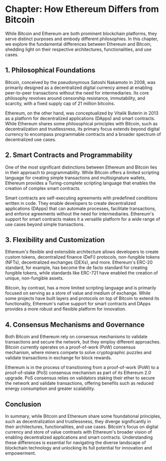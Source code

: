 # Chapter: How Ethereum Differs from Bitcoin
While Bitcoin and Ethereum are both prominent blockchain platforms, they serve distinct purposes and embody different philosophies. In this chapter, we explore the fundamental differences between Ethereum and Bitcoin, shedding light on their respective architectures, functionalities, and use cases.

## 1. Philosophical Foundations
Bitcoin, conceived by the pseudonymous Satoshi Nakamoto in 2008, was primarily designed as a decentralized digital currency aimed at enabling peer-to-peer transactions without the need for intermediaries. Its core philosophy revolves around censorship resistance, immutability, and scarcity, with a fixed supply cap of 21 million bitcoins.

Ethereum, on the other hand, was conceptualized by Vitalik Buterin in 2013 as a platform for decentralized applications (DApps) and smart contracts. While Ethereum shares some philosophical principles with Bitcoin, such as decentralization and trustlessness, its primary focus extends beyond digital currency to encompass programmable contracts and a broader spectrum of decentralized use cases.

## 2. Smart Contracts and Programmability
One of the most significant distinctions between Ethereum and Bitcoin lies in their approach to programmability. While Bitcoin offers a limited scripting language for creating simple transactions and multisignature wallets, Ethereum provides a Turing-complete scripting language that enables the creation of complex smart contracts.

Smart contracts are self-executing agreements with predefined conditions written in code. They enable developers to create decentralized applications (DApps) that can automate processes, facilitate transactions, and enforce agreements without the need for intermediaries. Ethereum's support for smart contracts makes it a versatile platform for a wide range of use cases beyond simple transactions.

## 3. Flexibility and Customization
Ethereum's flexible and extensible architecture allows developers to create custom tokens, decentralized finance (DeFi) protocols, non-fungible tokens (NFTs), decentralized exchanges (DEXs), and more. Ethereum's ERC-20 standard, for example, has become the de facto standard for creating fungible tokens, while standards like ERC-721 have enabled the creation of unique, non-fungible assets.

Bitcoin, by contrast, has a more limited scripting language and is primarily focused on serving as a store of value and medium of exchange. While some projects have built layers and protocols on top of Bitcoin to extend its functionality, Ethereum's native support for smart contracts and DApps provides a more robust and flexible platform for innovation.

## 4. Consensus Mechanisms and Governance
Both Bitcoin and Ethereum rely on consensus mechanisms to validate transactions and secure the network, but they employ different approaches. Bitcoin currently operates on a proof-of-work (PoW) consensus mechanism, where miners compete to solve cryptographic puzzles and validate transactions in exchange for block rewards.

Ethereum is in the process of transitioning from a proof-of-work (PoW) to a proof-of-stake (PoS) consensus mechanism as part of its Ethereum 2.0 upgrade. PoS consensus relies on validators staking their ether to secure the network and validate transactions, offering benefits such as reduced energy consumption and greater scalability.

## Conclusion
In summary, while Bitcoin and Ethereum share some foundational principles, such as decentralization and trustlessness, they diverge significantly in their architectures, functionalities, and use cases. Bitcoin's focus on digital currency and store of value contrasts with Ethereum's broader vision of enabling decentralized applications and smart contracts. Understanding these differences is essential for navigating the diverse landscape of blockchain technology and unlocking its full potential for innovation and empowerment.